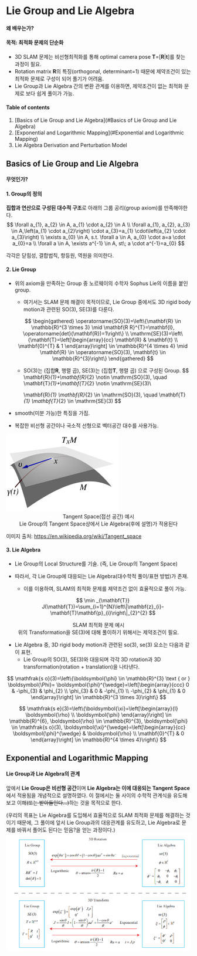 # Lie Group and Lie Algebra

#### 왜 배우는가?

#### 목적: 최적화 문제의 단순화

- 3D SLAM 문제는 비선형최적화를 통해 optimal camera pose **T**=[**R**|**t**]를 찾는 과정이 필요.
- Rotation matrix **R**의 특징(orthogonal, determinant=1) 때문에 제약조건이 있는 최적화 문제로 구성이 되어 풀기가 어려움.
- Lie Group과 Lie Algebra 간의 변환 관계를 이용하면, 제약조건이 없는 최적화 문제로 보다 쉽게 풀이가 가능.



#### Table of contents

1. [Basics of Lie Group and Lie Algebra](#Basics of Lie Group and Lie Algebra)
2. [Exponential and Logarithmic Mapping](#Exponential and Logarithmic Mapping)
3. Lie Algebra Derivation and Perturbation Model



## Basics of Lie Group and Lie Algebra

#### 무엇인가?

#### 1. Group의 정의

**집합과 연산으로 구성된 대수적 구조**로 아래의 그룹 공리(group axiom)를 만족해야한다.
$$
\forall a_{1}, a_{2} \in A, a_{1} \cdot a_{2} \in A \\
\forall a_{1}, a_{2}, a_{3} \in A,\left(a_{1} \cdot a_{2}\right) \cdot a_{3}=a_{1} \cdot\left(a_{2} \cdot a_{3}\right) \\
\exists a_{0} \in A, s.t. \forall a \in A, a_{0} \cdot a=a \cdot a_{0}=a \\
\forall a \in A, \exists a^{-1} \in A, st\; a \cdot a^{-1}=a_{0}
$$

각각은 닫힘성, 결합법칙, 항등원, 역원을 의미한다. 

#### 2. Lie Group

- 위의 axiom을 만족하는 Group 중 노르웨이의 수학자 Sophus Lie의 이름을 붙인 group.

  - 여기서는 SLAM 문제 해결이 목적이므로, Lie Group 중에서도 3D rigid body motion과 관련된 SO(3), SE(3)를 다룬다. 

  $$
  \begin{gathered}
    \operatorname{SO}(3)=\left\{\mathbf{R} \in \mathbb{R}^{3 \times 3} \mid \mathbf{R R}^{T}=\mathbf{I}, \operatorname{det}(\mathbf{R})=1\right\} \\
    \mathrm{SE}(3)=\left\{\mathbf{T}=\left[\begin{array}{cc}
    \mathbf{R} & \mathbf{t} \\
    \mathbf{0}^{T} & 1
    \end{array}\right] \in \mathbb{R}^{4 \times 4} \mid \mathbf{R} \in \operatorname{SO}(3), \mathbf{t} \in \mathbb{R}^{3}\right\}
    \end{gathered}
  $$
  - SO(3)는 (집합**R**, 행렬 곱), SE(3)는 (집합**T**, 행렬 곱) 으로 구성된 Group. 
  $$
  \mathbf{R}_{1}+\mathbf{R}_{2} \notin \mathrm{SO}(3), \quad \mathbf{T}_{1}+\mathbf{T}_{2} \notin \mathrm{SE}(3)\\
    
    \mathbf{R}_{1} \mathbf{R}_{2} \in \mathrm{SO}(3), \quad \mathbf{T}_{1} \mathbf{T}_{2} \in \mathrm{SE}(3)
  $$
- smooth(미분 가능)한 특징을 가짐.

- 복잡한 비선형 공간이나 국소적 선형으로 벡터공간 대수를 사용가능.



<img src="../figures/slam-book/tangent_space.png" alt="tangent space" style="zoom: 30%;" />

<center>Tangent Space(접선 공간) 예시</center>
<center>Lie Group의 Tangent Space상에서 Lie Algebra(후에 설명)가 적용된다</center>

이미지 출처: https://en.wikipedia.org/wiki/Tangent_space

#### 3. Lie Algebra

- Lie Group의 Local Structure를 기술. (즉, Lie Group의 Tangent Space)

- 따라서, 각 Lie Group에 대응되는 Lie Algebra(대수학적 풀이/표현 방법)가 존재.

  - 이를 이용하여, SLAM의 최적화 문제를 제약조건 없이 효율적으로 풀이 가능.

  $$
  \min _{\mathbf{T}} J(\mathbf{T})=\sum_{i=1}^{N}\left\|\mathbf{z}_{i}-\mathbf{T}\mathbf{p}_{i}\right\|_{2}^{2}
  $$
<center>SLAM 최적화 문제 예시</center>
<center>위의 Transformation을 SE(3)에 대해 풀이하기 위해서는 제약조건이 필요.</center>

- Lie Algebra 중, 3D rigid body motion과 관련된  so(3), se(3) 요소는 다음과 같이 표현.
  - Lie Group의 SO(3), SE(3)와 대응되며 각각 3D rotation과 3D transformation(rotation + translation)을 나타낸다.


$$
\mathfrak{s o}(3)=\left\{\boldsymbol{\phi} \in \mathbb{R}^{3} \text { or } \boldsymbol{\Phi}=
  \boldsymbol{\phi}^{\wedge}=\left[\begin{array}{ccc}
  0 & -\phi_{3} & \phi_{2} \\
  \phi_{3} & 0 & -\phi_{1} \\
  -\phi_{2} & \phi_{1} & 0
  \end{array}\right] \in \mathbb{R}^{3 \times 3}\right\}
$$

$$
\mathfrak{s e}(3)=\left\{\boldsymbol{\xi}=\left[\begin{array}{l}
\boldsymbol{\rho} \\
\boldsymbol{\phi}
\end{array}\right] \in \mathbb{R}^{6}, \boldsymbol{\rho} \in \mathbb{R}^{3}, \boldsymbol{\phi} \in \mathfrak{s o}(3), \boldsymbol{\xi}^{\wedge}=\left[\begin{array}{cc}
\boldsymbol{\phi}^{\wedge} & \boldsymbol{\rho} \\
\mathbf{0}^{T} & 0
\end{array}\right] \in \mathbb{R}^{4 \times 4}\right\}
$$

## Exponential and Logarithmic Mapping

#### Lie Group과 Lie Algebra의 관계
앞에서 **Lie Group은 비선형 공간**이며 **Lie Algebra는 이에 대응되는 Tangent Space**에서 적용됨을 개념적으로 설명하였다. 
이 절에서는 둘 사이의 수학적 관계식을 유도해보고 이해~~(또는 받아들인다...)~~하는 것을 목적으로 한다.

(우리의 목표는 Lie Algebra를 도입해서 효율적으로 SLAM 최적화 문제를 해결하는 것이기 때문에, 
그 풀이에 앞서 Lie Group과의 대응관계를 유도하고, Lie Algebra로 문제를 바꿔서 풀어도 된다는 믿음?을 얻는 과정이다.)
<img src="../figures/slam-book/Lie_Mapping.png" alt="Lie Mapping" style="zoom: 90%;" />